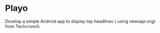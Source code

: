 # Playo
Develop a simple Android app to display top headlines ( using newsapi.org) from Techcrunch.
